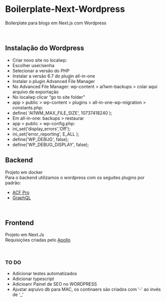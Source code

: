 # Boilerplate-Next-Wordpress

Boilerplate para blogs em Next.js com Wordpress

<br />

## Instalação do Wordpress

- Criar novo site no localwp:
- Escolher user/senha
- Selecionar a versão do PHP
- Instalar a versão 6.7 do plugin all-in-one
- Instalar o plugin Advanced File Manager
- No Advanced File Manager: wp-content > ai1wm-backups > colar aqui arquivo de exportação
- No localwp clicar “go to site folder"
- app > public > wp-content > plugins > all-in-one-wp-migration > constants.php: 
- define( 'AI1WM_MAX_FILE_SIZE', 10737418240 );
- Em all-in-one: backups > restaurar
- app > public > wp-config.php:
- ini_set('display_errors','Off');
- ini_set('error_reporting', E_ALL );
- define('WP_DEBUG', false);
- define('WP_DEBUG_DISPLAY', false);

## Backend

Projeto em docker <br />
Para o backend utilizamos o wordpress com os seguites plugins por padrão:

- [ACF Pro](https://www.advancedcustomfields.com/resources/)
- [GraphQL](https://www.wpgraphql.com/docs/posts-and-pages)

<br />

## Frontend

Projeto em Next.Js <br />
Requisições criadas pelo [Apollo](https://www.apollographql.com/docs/react/get-started)

<br />

### TO DO

- Adicionar testes automatizados
- Adicionar typescript
- Adicioanr Painel de SEO no WORDPRESS
- Ajustar aqruivo db para MAC, os continaers são criados com '-' ao invés de '\_'
